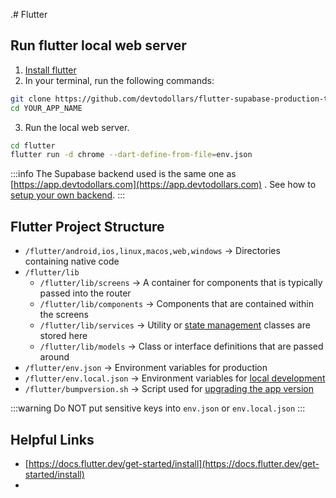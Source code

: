 .# Flutter

## Run flutter local web server

1. [Install flutter](https://docs.flutter.dev/get-started/install)
2. In your terminal, run the following commands:

```bash
git clone https://github.com/devtodollars/flutter-supabase-production-template.git YOUR_APP_NAME
cd YOUR_APP_NAME
```

3. Run the local web server.

```bash
cd flutter
flutter run -d chrome --dart-define-from-file=env.json
```

:::info
The Supabase backend used is the same one as [https://app.devtodollars.com](https://app.devtodollars.com) . See how to [setup your own backend](../supabase/README.md).
:::

## Flutter Project Structure

* `/flutter/android,ios,linux,macos,web,windows` -> Directories containing native code
* `/flutter/lib`
  * `/flutter/lib/screens` -> A container for components that is typically passed into the router
  * `/flutter/lib/components` -> Components that are contained within the screens
  * `/flutter/lib/services` -> Utility or [state management](misc/state-management.md) classes are stored here
  * `/flutter/lib/models` -> Class or interface definitions that are passed around
* `/flutter/env.json` -> Environment variables for production
* `/flutter/env.local.json` -> Environment variables for [local development](../supabase/supabase-local-development.md)
* `/flutter/bumpversion.sh` -> Script used for [upgrading the app version](release.md)

:::warning
Do NOT put sensitive keys into `env.json` or `env.local.json`
:::

## Helpful Links
* [https://docs.flutter.dev/get-started/install](https://docs.flutter.dev/get-started/install)
* 
